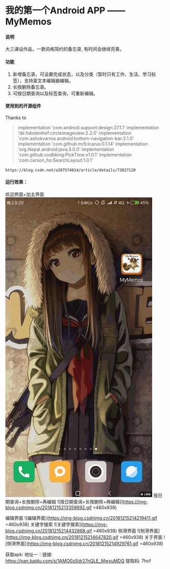 # 我的第一个Android APP —— MyMemos
 #### 说明
 大三课设作品，一款风格简约的备忘录, 有时间会继续完善。
 #### 功能
 

 1. 新增备忘录，可设置完成状态，以及分类（暂时只有工作、生活、学习标签），支持富文本编辑器编辑。
 2. 长按删除备忘录。
 3. 可按日期查询以及标签查询，可重新编辑。
 #### 使用到的开源组件
 Thanks to
 

> implementation 'com.android.support:design:27.1.1'
    implementation 'de.hdodenhof:circleimageview:2.2.0'
    implementation 'com.ashokvarma.android:bottom-navigation-bar:2.1.0'
    implementation 'com.github.mr5:icarus:0.1.14'
    implementation 'org.litepal.android:java:3.0.0'
    implementation 'com.github.codbking:PickTime:v1.0.1'
    implementation 'com.carson_ho:SearchLayout:1.0.1'
    
    https://blog.csdn.net/a287574014/article/details/73827120

#### 运行效果：
欢迎界面+加主界面
![欢迎界面+加主界面](https://raw.githubusercontent.com/Cqh-i/MyMemos/master/%E8%BF%90%E8%A1%8C%E6%95%88%E6%9E%9C%E5%9B%BE/%E6%AC%A2%E8%BF%8E%E7%95%8C%E9%9D%A2%2B%E5%8A%A0%E4%B8%BB%E7%95%8C%E9%9D%A2.gif)
按日期查询+长按删除+再编辑
![按日期查询+长按删除+再编辑](https://img-blog.csdnimg.cn/20181215213359692.gif =460x938)

编辑界面
![编辑界面](https://img-blog.csdnimg.cn/20181215214219411.gif =460x938)
关键字搜索
![关键字搜索](https://img-blog.csdnimg.cn/20181215214432868.gif =460x938)
侧滑界面
![侧滑界面](https://img-blog.csdnimg.cn/20181215214647820.gif =460x938)
关于界面
![侧滑界面](https://img-blog.csdnimg.cn/20181215214929761.gif =460x938)

获取apk:
地址一：链接: https://pan.baidu.com/s/1AMO0zSdr27nQLE_MwxuMDQ 提取码: 7hcf 

